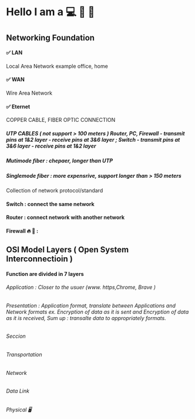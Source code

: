 # Hello I am a 💻 🐝 🦺 
## Networking Foundation 
####  ✅ LAN 
Local Area Network example office, home 
#### ✅ WAN 
Wire Area Network
#### ✅ Eternet 
COPPER CABLE, FIBER OPTIC CONNECTION 
##### UTP CABLES ( not support > 100 meters ) Router, PC, Firewall - transmit pins at 1&2 layer - receive pins at 3&6 layer ; Switch - transmit pins at 3&6 layer - receive pins at 1&2 layer
##### Mutimode fiber : chepaer, longer than UTP 
##### Singlemode fiber : more expensrive, support longer than > 150 meters 
Collection of network protocol/standard 
#### Switch : connect the same network
#### Router : connect network with another network 
#### Firewall 🔥 🚧 : 
## OSI Model Layers ( Open System Interconnectioin )
#### Function are divided in 7 layers 
###### Application : Closer to the usuer (www. https,Chrome, Brave )
###### Presentation : Application format, translate between Applications and Network formats ex. Encryption of data as it is sent and Encryption of data as it  is received, Sum up : transalte data to appropriately formats.  
###### Seccion
###### Transportation
###### Network
###### Data Link
###### Physical  🖥️ 

